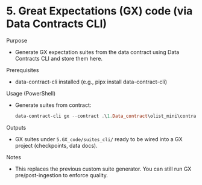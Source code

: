 # 5. Great Expectations (GX) code (via Data Contracts CLI)

Purpose
- Generate GX expectation suites from the data contract using Data Contracts CLI and store them here.

Prerequisites
- data-contract-cli installed (e.g., pipx install data-contract-cli)

Usage (PowerShell)
- Generate suites from contract:
  
	```powershell
	data-contract-cli gx --contract .\1.Data_contract\olist_mini\contract.yaml --out .\5.GX_code\suites_cli
	```

Outputs
- GX suites under `5.GX_code/suites_cli/` ready to be wired into a GX project (checkpoints, data docs).

Notes
- This replaces the previous custom suite generator. You can still run GX pre/post-ingestion to enforce quality.
